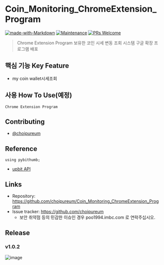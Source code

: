# Coin_Monitoring_ChromeExtension_Program

[![made-with-Markdown](https://img.shields.io/badge/Made%20with-Markdown-1f425f.svg)](http://commonmark.org)
[![Maintenance](https://img.shields.io/badge/Maintained%3F-yes-green.svg)](https://github.com/choipureum/CommitChecker/graphs/commit-activity) 
[![PRs Welcome](https://img.shields.io/badge/PRs-welcome-brightgreen.svg?style=flat-square)](http://makeapullrequest.com)
> Chrome Extension Program
> 보유한 코인 시세 변동 조회
> 시스템
> 구글 확장 프로그램 배포 

## 핵심 기능  Key Feature

- my coin wallet시세조회

## 사용 How To Use(예정)
```
Chrome Extension Program
```  

## Contributing
- [@choipureum](https://github.com/choipureum)

## Reference
```
using pybithumb;
```
- [upbit API](https://upbit.com/service_center/open_api_guide)

## Links
- Repository: https://github.com/choipureum/Coin_Monitoring_ChromeExtension_Program
- Issue tracker: https://github.com/choipureum
  - 보안 취약점 등의 민감한 이슈인 경우 poo1994.imbc.com 로 연락주십시오. 

## Release
### v1.0.2 
![image](https://user-images.githubusercontent.com/55127127/115638123-b71e7280-a34c-11eb-801c-22a2e037d25c.png)


